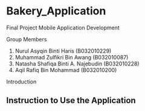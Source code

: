 # Bakery_Application
Final Project Mobile Application Development

Group Members
1. Nurul Asyqin Binti Haris (B032010229)
2. Muhammad Zulfikri Bin Awang (B032010087)
3. Natasha Shafiqa Binti A. Najebudin (B032010228)
4. Aqil Rafiq Bin Mohammad (B032010200)


Introduction


Instruction to Use the Application
- 
